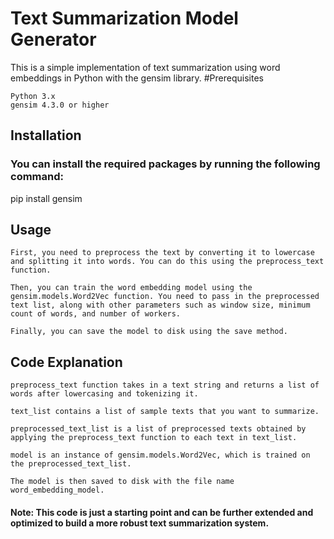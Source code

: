# Text Summarization Model Generator

This is a simple implementation of text summarization using word embeddings in Python with the gensim library.
#Prerequisites

    Python 3.x
    gensim 4.3.0 or higher

## Installation

### You can install the required packages by running the following command:

pip install gensim

## Usage

    First, you need to preprocess the text by converting it to lowercase and splitting it into words. You can do this using the preprocess_text function.

    Then, you can train the word embedding model using the gensim.models.Word2Vec function. You need to pass in the preprocessed text list, along with other parameters such as window size, minimum count of words, and number of workers.

    Finally, you can save the model to disk using the save method.

## Code Explanation

    preprocess_text function takes in a text string and returns a list of words after lowercasing and tokenizing it.

    text_list contains a list of sample texts that you want to summarize.

    preprocessed_text_list is a list of preprocessed texts obtained by applying the preprocess_text function to each text in text_list.

    model is an instance of gensim.models.Word2Vec, which is trained on the preprocessed_text_list.

    The model is then saved to disk with the file name word_embedding_model.

#### Note: This code is just a starting point and can be further extended and optimized to build a more robust text summarization system.
